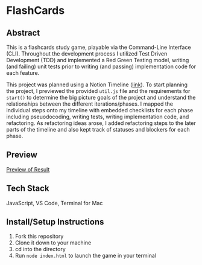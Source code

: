 # FlashCards 

## Abstract
This is a flashcards study game, playable via the Command-Line Interface (CLI). Throughout the development process I utilized Test Driven Development (TDD) and implemented a Red Green Testing model, writing (and failing) unit tests prior to writing (and passing) implementation code for each feature.

This project was planned using a Notion Timeline ([link](https://www.notion.so/soaespace/Mod-2-Flashcards-Project-3ba7fb47dc0142cfb98e571a24027667?pvs=4)). To start planning the project, I previewed the provided `util.js` file and the requirements for `start()` to determine the big picture goals of the project and understand the relationships between the different iterations/phases. I mapped the individual steps onto my timeline with embedded checklists for each phase including pseuodocoding, writing tests, writing implementation code, and refactoring. As refactoring ideas arose, I added refactoring steps to the later parts of the timeline and also kept track of statuses and blockers for each phase.

## Preview
[Preview of Result](https://media.giphy.com/media/v1.Y2lkPTc5MGI3NjExOGExMDVhODUxMWZhOWNlMjI5YWM2OTIxZGQ1NTY1MjUzZDhmNGJkZiZlcD12MV9pbnRlcm5hbF9naWZzX2dpZklkJmN0PWc/B8LGy9aLxqXPsOPT6s/giphy.gif)

## Tech Stack
JavaScript, VS Code, Terminal for Mac

## Install/Setup Instructions
1. Fork this repository
2. Clone it down to your machine
3. cd into the directory
4. Run `node index.html` to launch the game in your terminal